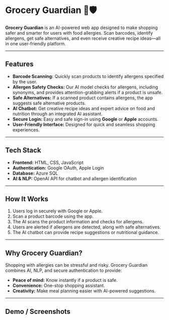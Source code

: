 # Grocery Guardian 🛒🛡️

**Grocery Guardian** is an AI-powered web app designed to make shopping safer and smarter for users with food allergies. Scan barcodes, identify allergens, get safe alternatives, and even receive creative recipe ideas—all in one user-friendly platform.

---

## Features

- **Barcode Scanning:** Quickly scan products to identify allergens specified by the user.  
- **Allergen Safety Checks:** Our AI model checks for allergens, including synonyms, and provides attention-grabbing alerts if a product is unsafe.  
- **Safe Alternatives:** If a scanned product contains allergens, the app suggests safe alternative products.  
- **AI Chatbot:** Get creative recipe ideas and expert advice on food and nutrition through an integrated AI assistant.  
- **Secure Login:** Easy and safe sign-in using **Google** or **Apple** accounts.  
- **User-Friendly Interface:** Designed for quick and seamless shopping experiences.  

---

## Tech Stack

- **Frontend:** HTML, CSS, JavaScript  
- **Authentication:** Google OAuth, Apple Login  
- **Database:** Azure SQL  
- **AI & NLP:** OpenAI API for chatbot and allergen identification  

---

## How It Works

1. Users log in securely with Google or Apple.  
2. Scan a product barcode using the app.  
3. The AI scans the product information and checks for allergens.  
4. Users are alerted if allergens are detected, along with safe alternatives.  
5. The AI chatbot can provide recipe suggestions or nutritional guidance.  

---

## Why Grocery Guardian?

Shopping with allergies can be stressful and risky. Grocery Guardian combines AI, NLP, and secure authentication to provide:  

- **Peace of mind:** Know instantly if a product is safe.  
- **Convenience:** One-stop shopping assistant.  
- **Creativity:** Make meal planning easier with AI-powered suggestions.  

---

## Demo / Screenshots


